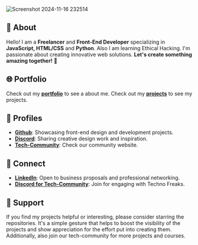 
![Screenshot 2024-11-16 232514](https://github.com/user-attachments/assets/3576726b-b051-479c-9ccf-7ce6cd7f41a7)

## 👋 About

Hello! I am a **Freelancer** and **Front-End Developer** specializing in **JavaScript, HTML/CSS** and **Python**. Also I am learning Ethical Hacking. I'm passionate about creating innovative web solutions. **Let's create something amazing together!** 🚀

## 🌐 Portfolio

Check out my [**portfolio**](https://arya-dev-three.vercel.app/) to see a about me.
Check out my [**projects**](https://vercel.com/aryas-projects-45d80c55) to see my projects.


## 📌 Profiles

- [**Github**](https://github.com/aryaaaaaS/aryaaaaaS): Showcasing front-end design and development projects.
- [**Discord**](https://discord.com/channels/@me/1268567035064090708): Sharing creative design work and inspiration.
- [**Tech-Community**](https://www.community.impic.tech/): Check our community website.

## 💬 Connect

- [**LinkedIn**](https://www.linkedin.com/in/arya-shendge-011a11328/): Open to business proposals and professional networking.
- [**Discord for Tech-Community**](https://discord.gg/impic): Join for engaging with Techno Freaks.

## 💖 Support

If you find my projects helpful or interesting, please consider starring the repositories. It's a simple gesture that helps to boost the visibility of the projects and show appreciation for the effort put into creating them. Additionally, also join our tech-community for more projects and courses.

